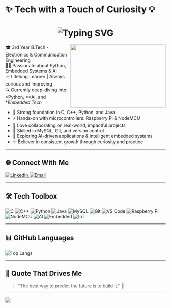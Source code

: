 # ✨ Tech with a Touch of Curiosity 💡

<h1 align="center">
  <img src="https://readme-typing-svg.demolab.com?font=Fira+Code&size=25&pause=1000&center=true&vCenter=true&color=00BFFF&width=435&lines=Hi+there%2C+I'm+Yuvaraj+%F0%9F%92%BB;AI+%7C+Tech+%7C+Coding+Enthusiast" alt="Typing SVG" />
</h1>
<img align="right" width="300" height="200" src="https://media.giphy.com/media/L8K62iTDkzGX6/giphy.gif">


🎓 3rd Year B.Tech - Electronics & Communication Engineering  
👨‍💻 Passionate about Python, Embedded Systems & AI  
📈 Lifelong Learner | Always curious and improving  
🔍 Currently deep-diving into: *Python, **AI, and **Embedded Tech*  

- 🌟 Strong foundation in C, C++, Python, and Java  
- ⚡ Hands-on with microcontrollers: Raspberry Pi & NodeMCU  
- 🤝 Love collaborating on real-world, impactful projects  
- 💼 Skilled in MySQL, Git, and version control  
- 🧠 Exploring AI-driven applications & intelligent embedded systems  
- ✨ Believer in consistent growth through curiosity and practice  

---

## 🌐 Connect With Me

<p align="left">
  <a href="https://www.linkedin.com/in/yuvaraj-naicker-6265a6293/">
    <img src="https://img.shields.io/badge/LinkedIn-Connect-blue?logo=linkedin&logoColor=white" alt="LinkedIn"/>
  </a>
  <a href="mailto:yuvarajnaicker1234@gmail.com">
    <img src="https://img.shields.io/badge/Gmail-Contact-red?logo=gmail&logoColor=white" alt="Email"/>
  </a>
</p>

---

## 🛠 Tech Toolbox

![C](https://img.shields.io/badge/C-00599C?style=for-the-badge&logo=c&logoColor=white)
![C++](https://img.shields.io/badge/C++-00599C?style=for-the-badge&logo=cplusplus&logoColor=white)
![Python](https://img.shields.io/badge/Python-306998?style=for-the-badge&logo=python&logoColor=white)
![Java](https://img.shields.io/badge/Java-orange?style=for-the-badge&logo=java&logoColor=white)
![MySQL](https://img.shields.io/badge/MySQL-00758F?style=for-the-badge&logo=mysql&logoColor=white)
![Git](https://img.shields.io/badge/Git-F05033?style=for-the-badge&logo=git&logoColor=white)
![VS Code](https://img.shields.io/badge/VS%20Code-007ACC?style=for-the-badge&logo=visualstudiocode&logoColor=white)
![Raspberry Pi](https://img.shields.io/badge/Raspberry%20Pi-C51A4A?style=for-the-badge&logo=raspberrypi&logoColor=white)
![NodeMCU](https://img.shields.io/badge/NodeMCU-2C5282?style=for-the-badge&logo=espressif&logoColor=white)
![AI](https://img.shields.io/badge/Artificial%20Intelligence-FF6F00?style=for-the-badge&logo=python&logoColor=white)
![Embedded](https://img.shields.io/badge/Embedded%20Systems-008080?style=for-the-badge&logo=arduino&logoColor=white)
![IoT](https://img.shields.io/badge/IoT%20(Internet%20of%20Things)-0066CC?style=for-the-badge&logo=cloud&logoColor=white)

---

## 📊 GitHub Languages

![Top Langs](https://github-readme-stats.vercel.app/api/top-langs/?username=YuvarajNaicker&layout=compact&theme=tokyonight)

---

## 💬 Quote That Drives Me

> "The best way to predict the future is to build it." 🚀

---

[![](https://visitcount.itsvg.in/api?id=YuvarajNaicker&icon=5&color=6)](https://visitcount.itsvg.in)
